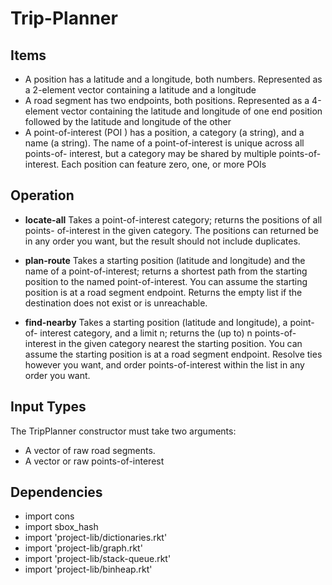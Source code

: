# Trip-Planner

## Items
- A position has a latitude and a longitude, both numbers. Represented as a 2-element vector containing a latitude
and a longitude
- A road segment has two endpoints, both positions. Represented as a 4-element vector containing the
latitude and longitude of one end position followed by the latitude and
longitude of the other
- A point-of-interest (POI ) has a position, a category (a string), and a name
(a string). The name of a point-of-interest is unique across all points-of-
interest, but a category may be shared by multiple points-of-interest. Each
position can feature zero, one, or more POIs

## Operation

- **locate-all** 
Takes a point-of-interest category; returns the positions of all points-
of-interest in the given category. The positions can returned be in any
order you want, but the result should not include duplicates.

- **plan-route** 
Takes a starting position (latitude and longitude) and the name of
a point-of-interest; returns a shortest path from the starting position to
the named point-of-interest. You can assume the starting position is at a
road segment endpoint. Returns the empty list if the destination does not
exist or is unreachable.

- **find-nearby** 
Takes a starting position (latitude and longitude), a point-of-
interest category, and a limit n; returns the (up to) n points-of-interest
in the given category nearest the starting position. You can assume the
starting position is at a road segment endpoint. Resolve ties however you
want, and order points-of-interest within the list in any order you want.

## Input Types

The TripPlanner constructor must take two arguments:
- A vector of raw road segments.
- A vector or raw points-of-interest

## Dependencies
- import cons
- import sbox_hash
- import 'project-lib/dictionaries.rkt'
- import 'project-lib/graph.rkt'
- import 'project-lib/stack-queue.rkt'
- import 'project-lib/binheap.rkt'
